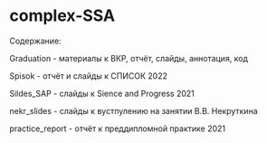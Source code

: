 # complex-SSA
Содержание:

Graduation - материалы к ВКР, отчёт, слайды, аннотация, код

Spisok - отчёт и слайды к СПИСОК 2022

Sildes_SAP - слайды к Sience and Progress 2021

nekr_slides - слайды к вустпулению на занятии В.В. Некруткина

practice_report - отчёт к преддипломной практике 2021
